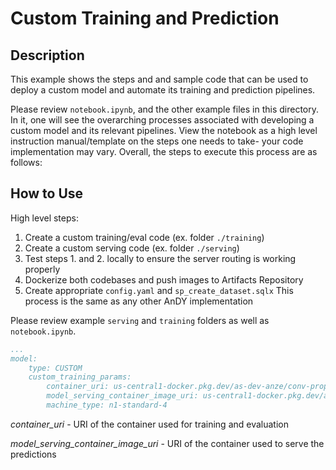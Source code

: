 # Custom Training and Prediction

## Description

This example shows the steps and and sample code that can be used to deploy a custom model and automate its training and prediction pipelines. 

Please review `notebook.ipynb`, and the other example files in this directory. In it, one will see the overarching processes associated with developing a custom model and its relevant pipelines. View the notebook as a high level instruction manual/template on the steps one needs to take- your code implementation may vary. Overall, the steps to execute this process are as follows:  

## How to Use
High level steps:
1. Create a custom training/eval code (ex. folder `./training`)
2. Create a custom serving code (ex. folder `./serving`)
3. Test steps 1. and 2. locally to ensure the server routing is working properly
4. Dockerize both codebases and push images to Artifacts Repository
5. Create appropriate `config.yaml` and `sp_create_dataset.sqlx` 
    This process is the same as any other AnDY implementation

Please review example `serving` and `training` folders as well as `notebook.ipynb`.

```yaml
...
model:
    type: CUSTOM
    custom_training_params:
        container_uri: us-central1-docker.pkg.dev/as-dev-anze/conv-propensity/vai-training-container:prod
        model_serving_container_image_uri: us-central1-docker.pkg.dev/as-dev-anze/vaimlops-custom-model-custom/vai-serving-container:prod
        machine_type: n1-standard-4
```
*container_uri* - URI of the container used for training and evaluation

*model_serving_container_image_uri* - URI of the container used to serve the predictions